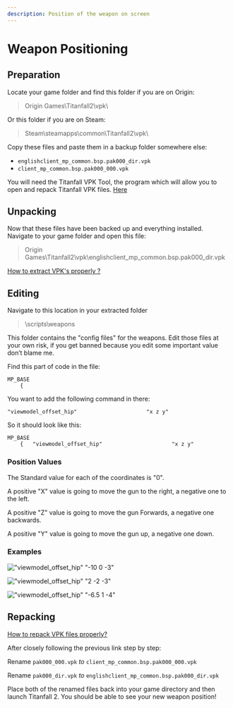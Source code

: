 ```yaml
---
description: Position of the weapon on screen
---
```


# Weapon Positioning

## Preparation

Locate your game folder and find this folder if you are on Origin:

> Origin Games\Titanfall2\vpk\\

Or this folder if you are on Steam:

> Steam\steamapps\common\Titanfall2\vpk\\

Copy these files and paste them in a backup folder somewhere else:

* `englishclient_mp_common.bsp.pak000_dir.vpk`
* `client_mp_common.bsp.pak000_000.vpk`

You will need the Titanfall VPK Tool, the program which will allow you to open and repack Titanfall VPK files. [Here](https://noskill.gitbook.io/titanfall2/how-to-start-modding/modding-tools)

## Unpacking

Now that these files have been backed up and everything installed. Navigate to your game folder and open this file:

> Origin Games\Titanfall2\vpk\englishclient\_mp\_common.bsp.pak000\_dir.vpk

[How to extract VPK's properly ?](https://noskill.gitbook.io/titanfall2/how-to-start-modding/how-to-backup-extract-and-repack)

## Editing

Navigate to this location in your extracted folder

> \scripts\weapons

This folder contains the "config files" for the weapons. Edit those files at your own risk, if you get banned because you edit some important value don’t blame me.

Find this part of code in the file:

```
MP_BASE
	{
```

You want to add the following command in there:

```
"viewmodel_offset_hip" 						"x z y"
```

So it should look like this:&#x20;

```
MP_BASE
	{	"viewmodel_offset_hip" 						"x z y" 
```

### Position Values

The Standard value for each of the coordinates is "0".&#x20;

A positive "X" value is going to move the gun to the right, a negative one to the left.

A positive "Z" value is going to move the gun Forwards, a negative one backwards.

A positive "Y" value is going to move the gun up, a negative one down.&#x20;

### Examples

!["viewmodel\_offset\_hip" 						"-10 0 -3"](../../.gitbook/assets/another-kraber-edit.jpg)

!["viewmodel\_offset\_hip" 						"2 -2 -3"](../../.gitbook/assets/desktop-screenshot-2020.03.04-16.25.20.77.png)

!["viewmodel\_offset\_hip" 						"-6.5 1 -4"](../../.gitbook/assets/desktop-screenshot-2020.03.04-16.47.10.40.png)

## Repacking

[How to repack VPK files properly?](https://noskill.gitbook.io/titanfall2/how-to-start-modding/how-to-backup-extract-and-repack#how-to-repack-vpk-files-properly)

After closely following the previous link step by step:

Rename `pak000_000.vpk` _to_ `client_mp_common.bsp.pak000_000.vpk`

Rename `pak000_dir.vpk` _to_ `englishclient_mp_common.bsp.pak000_dir.vpk`

Place both of the renamed files back into your game directory and then launch Titanfall 2. You should be able to see your new weapon position!
